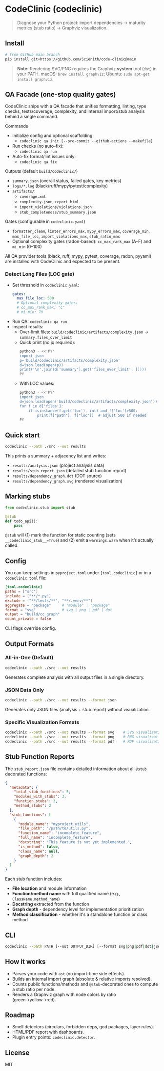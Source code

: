 # CodeClinic (codeclinic)

> Diagnose your Python project: import dependencies → maturity metrics (stub ratio) → Graphviz visualization.

## Install
```bash
# from GitHub main branch
pip install git+https://github.com/Scienith/code-clinic@main
```
> **Note:** Rendering SVG/PNG requires the Graphviz **system** tool (`dot`) in your PATH. macOS: `brew install graphviz`; Ubuntu: `sudo apt-get install graphviz`.

## QA Facade (one-stop quality gates)
CodeClinic ships with a QA facade that unifies formatting, linting, type checks, tests/coverage, complexity, and internal import/stub analysis behind a single command.

Commands
- Initialize config and optional scaffolding:
  - `codeclinic qa init [--pre-commit --github-actions --makefile]`
- Run checks (no auto-fix):
  - `codeclinic qa run`
- Auto-fix format/lint issues only:
  - `codeclinic qa fix`

Outputs (default `build/codeclinic/`)
- `summary.json` (overall status, failed gates, key metrics)
- `logs/*.log` (black/ruff/mypy/pytest/complexity)
- `artifacts/`:
  - `coverage.xml`
  - `complexity.json`, `report.html`
  - `import_violations/violations.json`
  - `stub_completeness/stub_summary.json`

Gates (configurable in `codeclinic.yaml`)
- `formatter_clean`, `linter_errors_max`, `mypy_errors_max`, `coverage_min`, `max_file_loc`, `import_violations_max`, `stub_ratio_max`
- Optional complexity gates (radon-based): `cc_max_rank_max` (A–F) and `mi_min` (0–100)

All QA provider tools (black, ruff, mypy, pytest, coverage, radon, pyyaml) are installed with CodeClinic and expected to be present.

### Detect Long Files (LOC gate)
- Set threshold in `codeclinic.yaml`:
  ```yaml
  gates:
    max_file_loc: 500
    # Optional complexity gates:
    # cc_max_rank_max: "C"
    # mi_min: 70
  ```
- Run QA: `codeclinic qa run`
- Inspect results:
  - Over-limit files: `build/codeclinic/artifacts/complexity.json` → `summary.files_over_limit`
  - Quick print (no jq required):
    ```bash
    python3 - <<'PY'
    import json
    p='build/codeclinic/artifacts/complexity.json'
    d=json.load(open(p))
    print('\n'.join(d['summary'].get('files_over_limit', [])))
    PY
    ```
  - With LOC values:
    ```bash
    python3 - <<'PY'
    import json
    d=json.load(open('build/codeclinic/artifacts/complexity.json'))
    for f in d['files']:
        if isinstance(f.get('loc'), int) and f['loc']>500:
            print(f["path"], f["loc"])  # adjust 500 if needed
    PY
    ```

## Quick start
```bash
codeclinic --path ./src --out results
```
This prints a summary + adjacency list and writes:
- `results/analysis.json` (project analysis data)
- `results/stub_report.json` (detailed stub function report)
- `results/dependency_graph.dot` (DOT source)
- `results/dependency_graph.svg` (rendered visualization)

## Marking stubs
```python
from codeclinic.stub import stub

@stub
def todo_api():
    pass
```
`@stub` will (1) mark the function for static counting (sets `__codeclinic_stub__=True`) and (2) emit a `warnings.warn` when it’s actually called.

## Config
You can keep settings in `pyproject.toml` under `[tool.codeclinic]` or in a `codeclinic.toml` file:
```toml
[tool.codeclinic]
paths = ["src"]
include = ["**/*.py"]
exclude = ["**/tests/**", "**/.venv/**"]
aggregate = "package"     # "module" | "package"
format = "svg"            # svg | png | pdf | dot
output = "build/cc_graph"
count_private = false
```
CLI flags override config.

## Output Formats

### All-in-One (Default)
```bash
codeclinic --path ./src --out results
```
Generates complete analysis with all output files in a single directory.

### JSON Data Only
```bash
codeclinic --path ./src --out results --format json
```
Generates only JSON files (analysis + stub report) without visualization.

### Specific Visualization Formats
```bash
codeclinic --path ./src --out results --format svg    # SVG visualization
codeclinic --path ./src --out results --format png    # PNG visualization  
codeclinic --path ./src --out results --format pdf    # PDF visualization
```

## Stub Function Reports

The `stub_report.json` file contains detailed information about all `@stub` decorated functions:

```json
{
  "metadata": {
    "total_stub_functions": 5,
    "modules_with_stubs": 3,
    "function_stubs": 3,
    "method_stubs": 2
  },
  "stub_functions": [
    {
      "module_name": "myproject.utils",
      "file_path": "/path/to/utils.py", 
      "function_name": "incomplete_feature",
      "full_name": "incomplete_feature",
      "docstring": "This feature is not yet implemented.",
      "is_method": false,
      "class_name": null,
      "graph_depth": 2
    }
  ]
}
```

Each stub function includes:
- **File location** and module information
- **Function/method name** with full qualified name (e.g., `ClassName.method_name`)
- **Docstring** extracted from the function
- **Graph depth** - dependency level for implementation prioritization
- **Method classification** - whether it's a standalone function or class method

## CLI
```bash
codeclinic --path PATH [--out OUTPUT_DIR] [--format svg|png|pdf|dot|json] [--aggregate module|package]
```

## How it works
- Parses your code with `ast` (no import-time side effects).
- Builds an internal import graph (absolute & relative imports resolved).
- Counts public functions/methods and `@stub`-decorated ones to compute a stub ratio per node.
- Renders a Graphviz graph with node colors by ratio (green→yellow→red).

## Roadmap
- Smell detectors (circulars, forbidden deps, god packages, layer rules).
- HTML/PDF report with dashboards.
- Plugin entry points: `codeclinic.detector`.

## License
MIT
